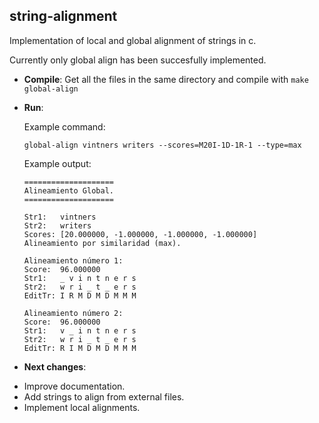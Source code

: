 string-alignment
----------------

Implementation of local and global alignment of strings in c.

Currently only global align has been succesfully implemented.

 + **Compile**:
  Get all the files in the same directory and compile with `make global-align`

 + **Run**:
 
    Example command:

    ```
    global-align vintners writers --scores=M20I-1D-1R-1 --type=max
    ```
    
    Example output:
  
    ```
    ====================
    Alineamiento Global.
    ====================
    
    Str1:   vintners
    Str2:   writers
    Scores: [20.000000, -1.000000, -1.000000, -1.000000]
    Alineamiento por similaridad (max).
    
    Alineamiento número 1:
    Score:  96.000000
    Str1:   _ v i n t n e r s 
    Str2:   w r i _ t _ e r s 
    EditTr: I R M D M D M M M 
    
    Alineamiento número 2:
    Score:  96.000000
    Str1:   v _ i n t n e r s 
    Str2:   w r i _ t _ e r s 
    EditTr: R I M D M D M M M 
    ```

 + **Next changes**:
  - Improve documentation.
  - Add strings to align from external files.
  - Implement local alignments.
